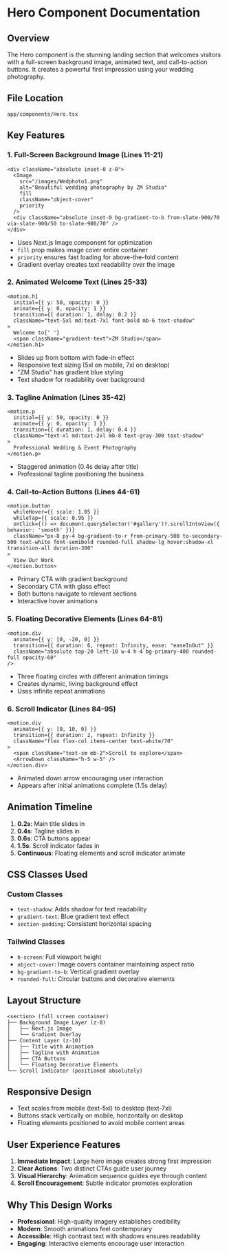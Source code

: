 # Hero Component Documentation

## Overview
The Hero component is the stunning landing section that welcomes visitors with a full-screen background image, animated text, and call-to-action buttons. It creates a powerful first impression using your wedding photography.

## File Location
```
app/components/Hero.tsx
```

## Key Features

### 1. **Full-Screen Background Image (Lines 11-21)**
```tsx
<div className="absolute inset-0 z-0">
  <Image
    src="/images/Wedphoto1.png"
    alt="Beautiful wedding photography by ZM Studio"
    fill
    className="object-cover"
    priority
  />
  <div className="absolute inset-0 bg-gradient-to-b from-slate-900/70 via-slate-900/50 to-slate-900/70" />
</div>
```
- Uses Next.js Image component for optimization
- `fill` prop makes image cover entire container
- `priority` ensures fast loading for above-the-fold content
- Gradient overlay creates text readability over the image

### 2. **Animated Welcome Text (Lines 25-33)**
```tsx
<motion.h1
  initial={{ y: 50, opacity: 0 }}
  animate={{ y: 0, opacity: 1 }}
  transition={{ duration: 1, delay: 0.2 }}
  className="text-5xl md:text-7xl font-bold mb-6 text-shadow"
>
  Welcome to{' '}
  <span className="gradient-text">ZM Studio</span>
</motion.h1>
```
- Slides up from bottom with fade-in effect
- Responsive text sizing (5xl on mobile, 7xl on desktop)
- "ZM Studio" has gradient blue styling
- Text shadow for readability over background

### 3. **Tagline Animation (Lines 35-42)**
```tsx
<motion.p
  initial={{ y: 50, opacity: 0 }}
  animate={{ y: 0, opacity: 1 }}
  transition={{ duration: 1, delay: 0.4 }}
  className="text-xl md:text-2xl mb-8 text-gray-300 text-shadow"
>
  Professional Wedding & Event Photography
</motion.p>
```
- Staggered animation (0.4s delay after title)
- Professional tagline positioning the business

### 4. **Call-to-Action Buttons (Lines 44-61)**
```tsx
<motion.button
  whileHover={{ scale: 1.05 }}
  whileTap={{ scale: 0.95 }}
  onClick={() => document.querySelector('#gallery')?.scrollIntoView({ behavior: 'smooth' })}
  className="px-8 py-4 bg-gradient-to-r from-primary-500 to-secondary-500 text-white font-semibold rounded-full shadow-lg hover:shadow-xl transition-all duration-300"
>
  View Our Work
</motion.button>
```
- Primary CTA with gradient background
- Secondary CTA with glass effect
- Both buttons navigate to relevant sections
- Interactive hover animations

### 5. **Floating Decorative Elements (Lines 64-81)**
```tsx
<motion.div
  animate={{ y: [0, -20, 0] }}
  transition={{ duration: 6, repeat: Infinity, ease: "easeInOut" }}
  className="absolute top-20 left-10 w-4 h-4 bg-primary-400 rounded-full opacity-60"
/>
```
- Three floating circles with different animation timings
- Creates dynamic, living background effect
- Uses infinite repeat animations

### 6. **Scroll Indicator (Lines 84-95)**
```tsx
<motion.div
  animate={{ y: [0, 10, 0] }}
  transition={{ duration: 2, repeat: Infinity }}
  className="flex flex-col items-center text-white/70"
>
  <span className="text-sm mb-2">Scroll to explore</span>
  <ArrowDown className="h-5 w-5" />
</motion.div>
```
- Animated down arrow encouraging user interaction
- Appears after initial animations complete (1.5s delay)

## Animation Timeline
1. **0.2s**: Main title slides in
2. **0.4s**: Tagline slides in  
3. **0.6s**: CTA buttons appear
4. **1.5s**: Scroll indicator fades in
5. **Continuous**: Floating elements and scroll indicator animate

## CSS Classes Used

### Custom Classes
- `text-shadow`: Adds shadow for text readability
- `gradient-text`: Blue gradient text effect
- `section-padding`: Consistent horizontal spacing

### Tailwind Classes
- `h-screen`: Full viewport height
- `object-cover`: Image covers container maintaining aspect ratio
- `bg-gradient-to-b`: Vertical gradient overlay
- `rounded-full`: Circular buttons and decorative elements

## Layout Structure
```
<section> (full screen container)
├── Background Image Layer (z-0)
│   ├── Next.js Image
│   └── Gradient Overlay
├── Content Layer (z-10)
│   ├── Title with Animation
│   ├── Tagline with Animation  
│   ├── CTA Buttons
│   └── Floating Decorative Elements
└── Scroll Indicator (positioned absolutely)
```

## Responsive Design
- Text scales from mobile (text-5xl) to desktop (text-7xl)
- Buttons stack vertically on mobile, horizontally on desktop
- Floating elements positioned to avoid mobile content areas

## User Experience Features
1. **Immediate Impact**: Large hero image creates strong first impression
2. **Clear Actions**: Two distinct CTAs guide user journey
3. **Visual Hierarchy**: Animation sequence guides eye through content
4. **Scroll Encouragement**: Subtle indicator promotes exploration

## Why This Design Works
- **Professional**: High-quality imagery establishes credibility
- **Modern**: Smooth animations feel contemporary
- **Accessible**: High contrast text with shadows ensures readability
- **Engaging**: Interactive elements encourage user interaction 